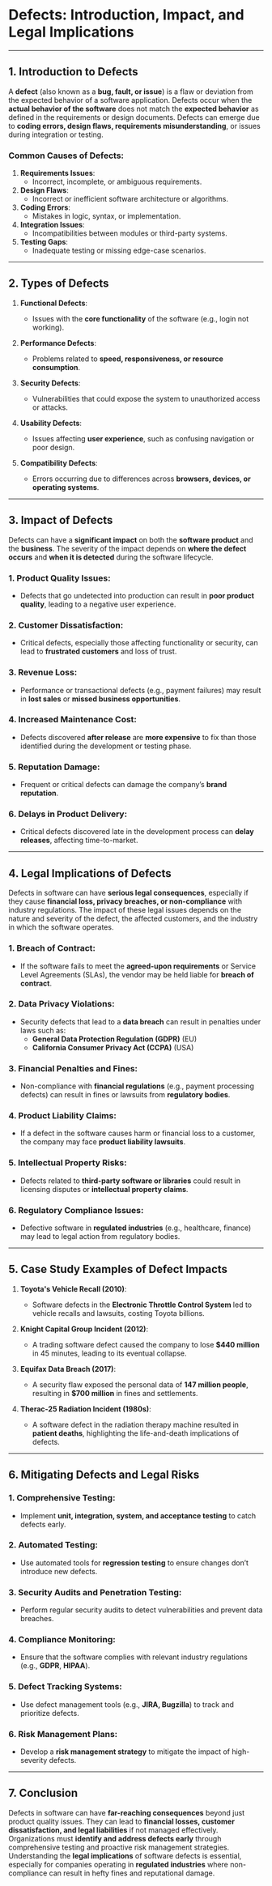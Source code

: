 # Defects: Introduction, Impact, and Legal Implications

---

## 1. Introduction to Defects

A **defect** (also known as a **bug, fault, or issue**) is a flaw or deviation from the expected behavior of a software application. Defects occur when the **actual behavior of the software** does not match the **expected behavior** as defined in the requirements or design documents. Defects can emerge due to **coding errors, design flaws, requirements misunderstanding**, or issues during integration or testing.

### Common Causes of Defects:
1. **Requirements Issues**:
   - Incorrect, incomplete, or ambiguous requirements.
2. **Design Flaws**:
   - Incorrect or inefficient software architecture or algorithms.
3. **Coding Errors**:
   - Mistakes in logic, syntax, or implementation.
4. **Integration Issues**:
   - Incompatibilities between modules or third-party systems.
5. **Testing Gaps**:
   - Inadequate testing or missing edge-case scenarios.

---

## 2. Types of Defects

1. **Functional Defects**:
   - Issues with the **core functionality** of the software (e.g., login not working).

2. **Performance Defects**:
   - Problems related to **speed, responsiveness, or resource consumption**.

3. **Security Defects**:
   - Vulnerabilities that could expose the system to unauthorized access or attacks.

4. **Usability Defects**:
   - Issues affecting **user experience**, such as confusing navigation or poor design.

5. **Compatibility Defects**:
   - Errors occurring due to differences across **browsers, devices, or operating systems**.

---

## 3. Impact of Defects

Defects can have a **significant impact** on both the **software product** and the **business**. The severity of the impact depends on **where the defect occurs** and **when it is detected** during the software lifecycle.

### 1. **Product Quality Issues**:
- Defects that go undetected into production can result in **poor product quality**, leading to a negative user experience.

### 2. **Customer Dissatisfaction**:
- Critical defects, especially those affecting functionality or security, can lead to **frustrated customers** and loss of trust.

### 3. **Revenue Loss**:
- Performance or transactional defects (e.g., payment failures) may result in **lost sales** or **missed business opportunities**.

### 4. **Increased Maintenance Cost**:
- Defects discovered **after release** are **more expensive** to fix than those identified during the development or testing phase.

### 5. **Reputation Damage**:
- Frequent or critical defects can damage the company’s **brand reputation**.

### 6. **Delays in Product Delivery**:
- Critical defects discovered late in the development process can **delay releases**, affecting time-to-market.

---

## 4. Legal Implications of Defects

Defects in software can have **serious legal consequences**, especially if they cause **financial loss, privacy breaches, or non-compliance** with industry regulations. The impact of these legal issues depends on the nature and severity of the defect, the affected customers, and the industry in which the software operates.

### 1. **Breach of Contract**:
- If the software fails to meet the **agreed-upon requirements** or Service Level Agreements (SLAs), the vendor may be held liable for **breach of contract**.

### 2. **Data Privacy Violations**:
- Security defects that lead to a **data breach** can result in penalties under laws such as:
  - **General Data Protection Regulation (GDPR)** (EU)
  - **California Consumer Privacy Act (CCPA)** (USA)

### 3. **Financial Penalties and Fines**:
- Non-compliance with **financial regulations** (e.g., payment processing defects) can result in fines or lawsuits from **regulatory bodies**.

### 4. **Product Liability Claims**:
- If a defect in the software causes harm or financial loss to a customer, the company may face **product liability lawsuits**.

### 5. **Intellectual Property Risks**:
- Defects related to **third-party software or libraries** could result in licensing disputes or **intellectual property claims**.

### 6. **Regulatory Compliance Issues**:
- Defective software in **regulated industries** (e.g., healthcare, finance) may lead to legal action from regulatory bodies.

---

## 5. Case Study Examples of Defect Impacts

1. **Toyota's Vehicle Recall (2010)**:
   - Software defects in the **Electronic Throttle Control System** led to vehicle recalls and lawsuits, costing Toyota billions.

2. **Knight Capital Group Incident (2012)**:
   - A trading software defect caused the company to lose **$440 million** in 45 minutes, leading to its eventual collapse.

3. **Equifax Data Breach (2017)**:
   - A security flaw exposed the personal data of **147 million people**, resulting in **$700 million** in fines and settlements.

4. **Therac-25 Radiation Incident (1980s)**:
   - A software defect in the radiation therapy machine resulted in **patient deaths**, highlighting the life-and-death implications of defects.

---

## 6. Mitigating Defects and Legal Risks

### 1. **Comprehensive Testing**:
- Implement **unit, integration, system, and acceptance testing** to catch defects early.

### 2. **Automated Testing**:
- Use automated tools for **regression testing** to ensure changes don’t introduce new defects.

### 3. **Security Audits and Penetration Testing**:
- Perform regular security audits to detect vulnerabilities and prevent data breaches.

### 4. **Compliance Monitoring**:
- Ensure that the software complies with relevant industry regulations (e.g., **GDPR**, **HIPAA**).

### 5. **Defect Tracking Systems**:
- Use defect management tools (e.g., **JIRA, Bugzilla**) to track and prioritize defects.

### 6. **Risk Management Plans**:
- Develop a **risk management strategy** to mitigate the impact of high-severity defects.

---

## 7. Conclusion

Defects in software can have **far-reaching consequences** beyond just product quality issues. They can lead to **financial losses, customer dissatisfaction, and legal liabilities** if not managed effectively. Organizations must **identify and address defects early** through comprehensive testing and proactive risk management strategies. Understanding the **legal implications** of software defects is essential, especially for companies operating in **regulated industries** where non-compliance can result in hefty fines and reputational damage.
